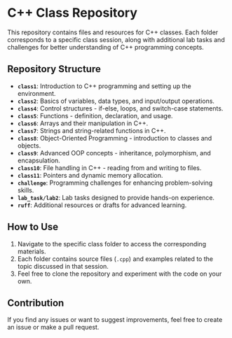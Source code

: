 # C++ Class Repository

This repository contains files and resources for C++ classes. Each folder corresponds to a specific class session, along with additional lab tasks and challenges for better understanding of C++ programming concepts.

## Repository Structure

- **`class1`**: Introduction to C++ programming and setting up the environment.
- **`class2`**: Basics of variables, data types, and input/output operations.
- **`class4`**: Control structures - if-else, loops, and switch-case statements.
- **`class5`**: Functions - definition, declaration, and usage.
- **`class6`**: Arrays and their manipulation in C++.
- **`class7`**: Strings and string-related functions in C++.
- **`class8`**: Object-Oriented Programming - introduction to classes and objects.
- **`class9`**: Advanced OOP concepts - inheritance, polymorphism, and encapsulation.
- **`class10`**: File handling in C++ - reading from and writing to files.
- **`class11`**: Pointers and dynamic memory allocation.
- **`challenge`**: Programming challenges for enhancing problem-solving skills.
- **`lab_task/lab2`**: Lab tasks designed to provide hands-on experience.
- **`ruff`**: Additional resources or drafts for advanced learning.

## How to Use

1. Navigate to the specific class folder to access the corresponding materials.
2. Each folder contains source files (`.cpp`) and examples related to the topic discussed in that session.
3. Feel free to clone the repository and experiment with the code on your own.

## Contribution

If you find any issues or want to suggest improvements, feel free to create an issue or make a pull request.
